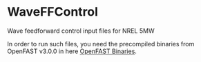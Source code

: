 # WaveFFControl
Wave feedforward control input files for NREL 5MW 

In order to run such files, you need the precompiled binaries from OpenFAST v3.0.0 in here [OpenFAST Binaries](https://github.com/OpenFAST/openfast/releases). 
